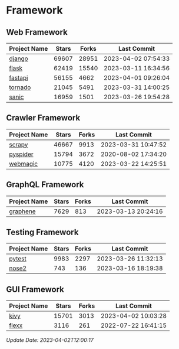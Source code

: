 # Framework

## Web Framework
| Project Name | Stars | Forks | Last Commit |
| ------------ | ----- | ----- | ----------- |
| [django](https://github.com/django/django) | 69607 | 28951 | 2023-04-02 07:54:33 |
| [flask](https://github.com/pallets/flask) | 62419 | 15540 | 2023-03-11 16:34:56 |
| [fastapi](https://github.com/tiangolo/fastapi) | 56155 | 4662 | 2023-04-01 09:26:04 |
| [tornado](https://github.com/tornadoweb/tornado) | 21045 | 5491 | 2023-03-31 14:00:25 |
| [sanic](https://github.com/sanic-org/sanic) | 16959 | 1501 | 2023-03-26 19:54:28 |

## Crawler Framework
| Project Name | Stars | Forks | Last Commit |
| ------------ | ----- | ----- | ----------- |
| [scrapy](https://github.com/scrapy/scrapy) | 46667 | 9913 | 2023-03-31 10:47:52 |
| [pyspider](https://github.com/binux/pyspider) | 15794 | 3672 | 2020-08-02 17:34:20 |
| [webmagic](https://github.com/code4craft/webmagic) | 10775 | 4120 | 2023-03-22 14:25:51 |

## GraphQL Framework
| Project Name | Stars | Forks | Last Commit |
| ------------ | ----- | ----- | ----------- |
| [graphene](https://github.com/graphql-python/graphene) | 7629 | 813 | 2023-03-13 20:24:16 |

## Testing Framework
| Project Name | Stars | Forks | Last Commit |
| ------------ | ----- | ----- | ----------- |
| [pytest](https://github.com/pytest-dev/pytest) | 9983 | 2297 | 2023-03-26 11:32:13 |
| [nose2](https://github.com/nose-devs/nose2) | 743 | 136 | 2023-03-16 18:19:38 |

## GUI Framework
| Project Name | Stars | Forks | Last Commit |
| ------------ | ----- | ----- | ----------- |
| [kivy](https://github.com/kivy/kivy) | 15701 | 3013 | 2023-04-02 10:03:28 |
| [flexx](https://github.com/flexxui/flexx) | 3116 | 261 | 2022-07-22 16:41:15 |

*Update Date: 2023-04-02T12:00:17*